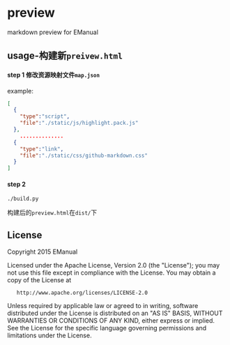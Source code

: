 preview
=======

markdown preview for EManual


usage-构建新`preivew.html`
-----

#### step 1 修改资源映射文件`map.json`

example:  
```json
[
  { 
    "type":"script",
    "file":"./static/js/highlight.pack.js"
  },
    ..............
  { 
    "type":"link",
    "file":"./static/css/github-markdown.css"
  }
]
```  

#### step 2
```shell
./build.py
```

构建后的`preview.html`在`dist/`下


License
------- 

   Copyright 2015 EManual

   Licensed under the Apache License, Version 2.0 (the "License");
   you may not use this file except in compliance with the License.
   You may obtain a copy of the License at

       http://www.apache.org/licenses/LICENSE-2.0

   Unless required by applicable law or agreed to in writing, software
   distributed under the License is distributed on an "AS IS" BASIS,
   WITHOUT WARRANTIES OR CONDITIONS OF ANY KIND, either express or implied.
   See the License for the specific language governing permissions and
   limitations under the License.
